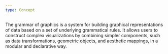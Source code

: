 ```yaml
---
type: Concept
---
```


The grammar of graphics is a system for building graphical representations of data based on a set of underlying grammatical rules. It allows users to construct complex visualizations by combining simpler components, such as data transformations, geometric objects, and aesthetic mappings, in a modular and declarative way.